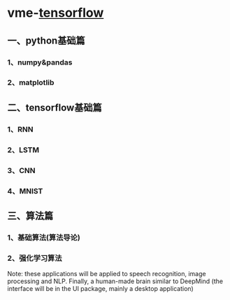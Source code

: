 # vme-<a href='http://wiki.jikexueyuan.com/project/tensorflow-zh/get_started/basic_usage.html'>tensorflow</a>
## 一、python基础篇
### 1、numpy&pandas
### 2、matplotlib

## 二、tensorflow基础篇
 ### 1、RNN
 ### 2、LSTM
 ### 3、CNN
 ### 4、MNIST

## 三、算法篇
 ### 1、基础算法(算法导论)
 ### 2、强化学习算法
 
<span style="color:'red'">
Note: these applications will be applied to speech recognition, image processing and NLP.
Finally, a human-made brain similar to DeepMind (the interface will be in the UI package, mainly a desktop application)
<span>



